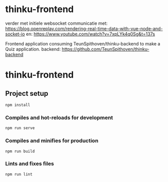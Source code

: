 # thinku-frontend
verder met initiele websocket communicatie met:
https://blog.openreplay.com/rendering-real-time-data-with-vue-node-and-socket-io
en: https://www.youtube.com/watch?v=7xpLYk4q0Sg&t=137s

Frontend application consuming TeunSpithoven/thinku-backend to make a Quiz application.
backend: https://github.com/TeunSpithoven/thinku-backend

# thinku-frontend

## Project setup
```
npm install
```

### Compiles and hot-reloads for development
```
npm run serve
```

### Compiles and minifies for production
```
npm run build
```

### Lints and fixes files
```
npm run lint
```
